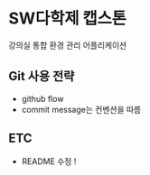 # SW다학제 캡스톤 
강의실 통합 환경 관리 어플리케이션

## Git 사용 전략
- github flow
- commit message는 컨벤션을 따름


## ETC
- README 수정 !
